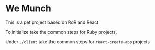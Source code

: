 # We Munch

This is a pet project based on RoR and React

To initialize take the common steps for Ruby projects.

Under `./client` take the common steps for `react-create-app` projects
